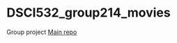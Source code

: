 # DSCI532_group214_movies
Group project
[Main repo](https://github.com/UBC-MDS/DSCI532_group214_movies/tree/2bfb401e38ec127e67a44febf659175523466aec)
